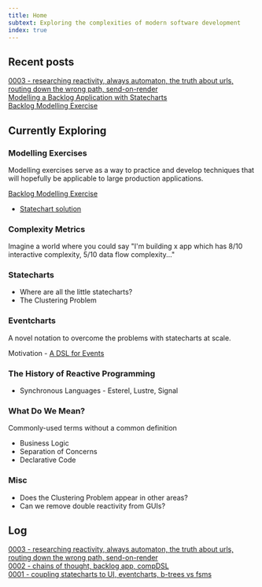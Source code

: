 ```yaml
---
title: Home
subtext: Exploring the complexities of modern software development
index: true
---
```


## Recent posts

[0003 - researching reactivity, always automaton, the truth about urls, routing down the wrong path, send-on-render](./log-0003.md)<br/>
[Modelling a Backlog Application with Statecharts](./modelling-a-backlog-app-with-statecharts.md)<br/>
[Backlog Modelling Exercise](./backlog-modelling-exercise.md)

## Currently Exploring

### Modelling Exercises

Modelling exercises serve as a way to practice and develop techniques that will hopefully be applicable to large production applications.

[Backlog Modelling Exercise](./backlog-modelling-exercise.md)

- [Statechart solution](./modelling-a-backlog-app-with-statecharts.md)

### Complexity Metrics

Imagine a world where you could say "I'm building x app which has 8/10 interactive complexity, 5/10 data flow complexity..."

### Statecharts

- Where are all the little statecharts?
- The Clustering Problem

### Eventcharts

A novel notation to overcome the problems with statecharts at scale.

Motivation - [A DSL for Events](./a-dsl-for-events.md)

### The History of Reactive Programming

- Synchronous Languages - Esterel, Lustre, Signal

### What Do We Mean?

Commonly-used terms without a common definition

- Business Logic
- Separation of Concerns
- Declarative Code

### Misc

- Does the Clustering Problem appear in other areas?
- Can we remove double reactivity from GUIs?

## Log

[0003 - researching reactivity, always automaton, the truth about urls, routing down the wrong path, send-on-render](./log-0003.md)<br/>
[0002 - chains of thought, backlog app, compDSL](./log-0002.md)<br/>
[0001 - coupling statecharts to UI, eventcharts, b-trees vs fsms](./log-0001.md)
